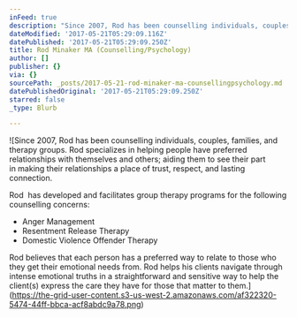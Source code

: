 ```yaml
---
inFeed: true
description: "Since 2007, Rod has been counselling individuals, couples, families, and\_ therapy groups. Rod specializes in helping people have preferred\_ relationships with themselves and others; aiding them to see their part in\_making their relationships a place of trust, respect, and lasting connection. \n\nRod\_ has developed and facilitates group therapy programs for the following counselling concerns:\_\n* Anger Management \n* Resentment Release Therapy \n* Domestic Violence Offender\_Therapy \n\nRod believes that each person has a preferred way to relate to\_those who they get their emotional needs from. Rod helps his clients\_navigate through intense emotional truths in a straightforward and sensitive\_way to help the client(s) express the care they have for those that matter to\_them."
dateModified: '2017-05-21T05:29:09.116Z'
datePublished: '2017-05-21T05:29:09.250Z'
title: Rod Minaker MA (Counselling/Psychology)
author: []
publisher: {}
via: {}
sourcePath: _posts/2017-05-21-rod-minaker-ma-counsellingpsychology.md
datePublishedOriginal: '2017-05-21T05:29:09.250Z'
starred: false
_type: Blurb

---
```

![Since 2007, Rod has been counselling individuals, couples, families, and  therapy groups. Rod specializes in helping people have preferred  relationships with themselves and others; aiding them to see their part in making their relationships a place of trust, respect, and lasting connection. 

Rod  has developed and facilitates group therapy programs for the following counselling concerns: 
* Anger Management 
* Resentment Release Therapy 
* Domestic Violence Offender Therapy 

Rod believes that each person has a preferred way to relate to those who they get their emotional needs from. Rod helps his clients navigate through intense emotional truths in a straightforward and sensitive way to help the client(s) express the care they have for those that matter to them.](https://the-grid-user-content.s3-us-west-2.amazonaws.com/af322320-5474-44ff-bbca-acf8abdc9a78.png)